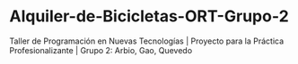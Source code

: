 # Alquiler-de-Bicicletas-ORT-Grupo-2
Taller de Programación en Nuevas Tecnologías | 
Proyecto para la Práctica Profesionalizante | 
Grupo 2: Arbio, Gao, Quevedo
